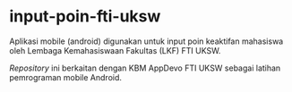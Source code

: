 # input-poin-fti-uksw
Aplikasi mobile (android) digunakan untuk input poin keaktifan mahasiswa oleh Lembaga Kemahasiswaan Fakultas (LKF) FTI UKSW.

_Repository_ ini berkaitan dengan KBM AppDevo FTI UKSW sebagai latihan pemrograman mobile Android.
